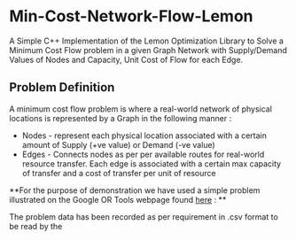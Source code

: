 # Min-Cost-Network-Flow-Lemon
A Simple C++ Implementation of the Lemon Optimization Library to Solve a Minimum Cost Flow problem in a given Graph Network with Supply/Demand Values of Nodes and Capacity, Unit Cost of Flow for each Edge.  


## Problem Definition
A minimum cost flow problem is where a real-world network of physical locations is represented by a Graph in the following manner : 
* Nodes - represent each physical location associated with a certain amount of Supply (+ve value) or Demand (-ve value)
* Edges -  Connects nodes as per per available routes for real-world resource transfer. Each edge is associated with a certain max capacity of transfer and a cost of transfer per unit of resource

**For the purpose of demonstration we have used a simple problem illustrated on the Google OR Tools webpage found [here](https://developers.google.com/optimization/flow/mincostflow) : **

The problem data has been recorded as per requirement in .csv format to be read by the 
